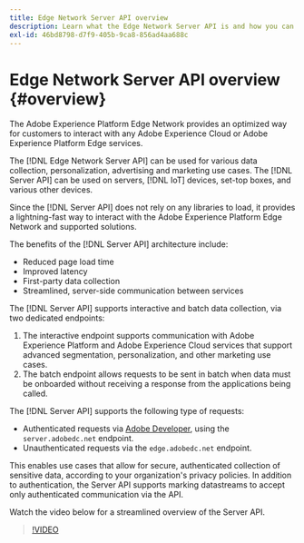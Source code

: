 ```yaml
---
title: Edge Network Server API overview
description: Learn what the Edge Network Server API is and how you can use it.
exl-id: 46bd8798-d7f9-405b-9ca8-856ad4aa688c
---
```

# Edge Network Server API overview {#overview}

The Adobe Experience Platform Edge Network provides an optimized way for customers to interact with any Adobe Experience Cloud or Adobe Experience Platform Edge services.

The [!DNL Edge Network Server API] can be used for various data collection, personalization, advertising and marketing use cases. The [!DNL Server API] can be used on servers, [!DNL IoT] devices, set-top boxes, and various other devices.

Since the [!DNL Server API] does not rely on any libraries to load, it provides a lightning-fast way to interact with the Adobe Experience Platform Edge Network and supported solutions.

The benefits of the [!DNL Server API] architecture include:

* Reduced page load time
* Improved latency
* First-party data collection
* Streamlined, server-side communication between services
 
The [!DNL Server API] supports interactive and batch data collection, via two dedicated endpoints:

1. The interactive endpoint supports communication with Adobe Experience Platform and Adobe Experience Cloud services that support advanced segmentation, personalization, and other marketing use cases.
2. The batch endpoint allows requests to be sent in batch when data must be onboarded without receiving a response from the applications being called. 
 
The [!DNL Server API] supports the following type of requests:

* Authenticated requests via [Adobe Developer](https://developer.adobe.com/), using the `server.adobedc.net` endpoint.
* Unauthenticated requests via the `edge.adobedc.net` endpoint.

This enables use cases that allow for secure, authenticated collection of sensitive data, according to your organization's privacy policies. In addition to authentication, the Server API supports marking datastreams to accept only authenticated communication via the API.

Watch the video below for a streamlined overview of the Server API.

>[!VIDEO](https://video.tv.adobe.com/v/341448/)
